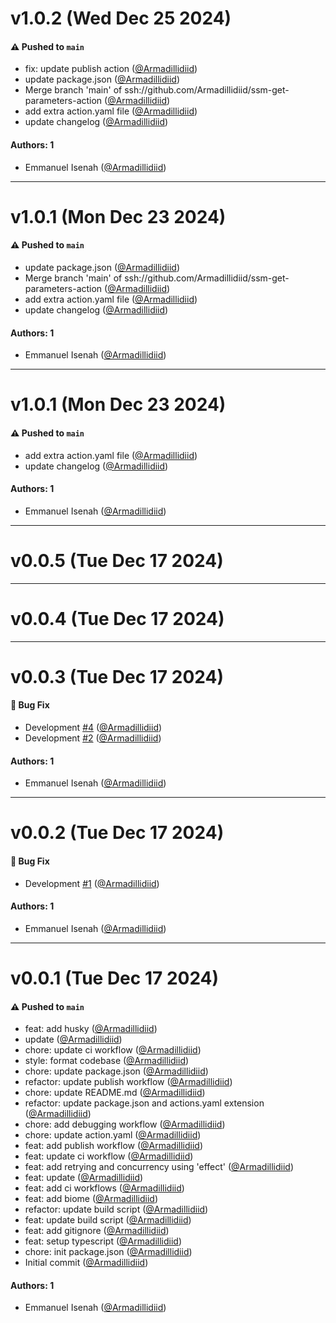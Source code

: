 # v1.0.2 (Wed Dec 25 2024)

#### ⚠️ Pushed to `main`

- fix: update publish action ([@Armadillidiid](https://github.com/Armadillidiid))
- update package.json ([@Armadillidiid](https://github.com/Armadillidiid))
- Merge branch 'main' of ssh://github.com/Armadillidiid/ssm-get-parameters-action ([@Armadillidiid](https://github.com/Armadillidiid))
- add extra action.yaml file ([@Armadillidiid](https://github.com/Armadillidiid))
- update changelog ([@Armadillidiid](https://github.com/Armadillidiid))

#### Authors: 1

- Emmanuel Isenah ([@Armadillidiid](https://github.com/Armadillidiid))

---

# v1.0.1 (Mon Dec 23 2024)

#### ⚠️ Pushed to `main`

- update package.json ([@Armadillidiid](https://github.com/Armadillidiid))
- Merge branch 'main' of ssh://github.com/Armadillidiid/ssm-get-parameters-action ([@Armadillidiid](https://github.com/Armadillidiid))
- add extra action.yaml file ([@Armadillidiid](https://github.com/Armadillidiid))
- update changelog ([@Armadillidiid](https://github.com/Armadillidiid))

#### Authors: 1

- Emmanuel Isenah ([@Armadillidiid](https://github.com/Armadillidiid))

---

# v1.0.1 (Mon Dec 23 2024)

#### ⚠️ Pushed to `main`

- add extra action.yaml file ([@Armadillidiid](https://github.com/Armadillidiid))
- update changelog ([@Armadillidiid](https://github.com/Armadillidiid))

#### Authors: 1

- Emmanuel Isenah ([@Armadillidiid](https://github.com/Armadillidiid))

---

# v0.0.5 (Tue Dec 17 2024)


---

# v0.0.4 (Tue Dec 17 2024)



---

# v0.0.3 (Tue Dec 17 2024)

#### 🐛 Bug Fix

- Development [#4](https://github.com/Armadillidiid/ssm-get-parameters-action/pull/4) ([@Armadillidiid](https://github.com/Armadillidiid))
- Development [#2](https://github.com/Armadillidiid/ssm-get-parameters-action/pull/2) ([@Armadillidiid](https://github.com/Armadillidiid))

#### Authors: 1

- Emmanuel Isenah ([@Armadillidiid](https://github.com/Armadillidiid))

---

# v0.0.2 (Tue Dec 17 2024)

#### 🐛 Bug Fix

- Development [#1](https://github.com/Armadillidiid/ssm-get-parameters-action/pull/1) ([@Armadillidiid](https://github.com/Armadillidiid))

#### Authors: 1

- Emmanuel Isenah ([@Armadillidiid](https://github.com/Armadillidiid))

---

# v0.0.1 (Tue Dec 17 2024)

#### ⚠️ Pushed to `main`

- feat: add husky ([@Armadillidiid](https://github.com/Armadillidiid))
- update ([@Armadillidiid](https://github.com/Armadillidiid))
- chore: update ci workflow ([@Armadillidiid](https://github.com/Armadillidiid))
- style: format codebase ([@Armadillidiid](https://github.com/Armadillidiid))
- chore: update package.json ([@Armadillidiid](https://github.com/Armadillidiid))
- refactor: update publish workflow ([@Armadillidiid](https://github.com/Armadillidiid))
- chore: update README.md ([@Armadillidiid](https://github.com/Armadillidiid))
- refactor: update package.json and actions.yaml extension ([@Armadillidiid](https://github.com/Armadillidiid))
- chore: add debugging workflow ([@Armadillidiid](https://github.com/Armadillidiid))
- chore: update action.yaml ([@Armadillidiid](https://github.com/Armadillidiid))
- feat: add publish workflow ([@Armadillidiid](https://github.com/Armadillidiid))
- feat: update ci workflow ([@Armadillidiid](https://github.com/Armadillidiid))
- feat: add retrying and concurrency using 'effect' ([@Armadillidiid](https://github.com/Armadillidiid))
- feat: update ([@Armadillidiid](https://github.com/Armadillidiid))
- feat: add ci workflows ([@Armadillidiid](https://github.com/Armadillidiid))
- feat: add biome ([@Armadillidiid](https://github.com/Armadillidiid))
- refactor: update build script ([@Armadillidiid](https://github.com/Armadillidiid))
- feat: update build script ([@Armadillidiid](https://github.com/Armadillidiid))
- feat: add gitignore ([@Armadillidiid](https://github.com/Armadillidiid))
- feat: setup typescript ([@Armadillidiid](https://github.com/Armadillidiid))
- chore: init package.json ([@Armadillidiid](https://github.com/Armadillidiid))
- Initial commit ([@Armadillidiid](https://github.com/Armadillidiid))

#### Authors: 1

- Emmanuel Isenah ([@Armadillidiid](https://github.com/Armadillidiid))
